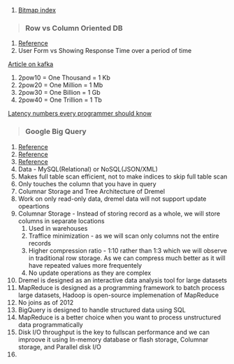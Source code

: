 1. [Bitmap index](https://en.wikipedia.org/wiki/Bitmap_index)

>### **Row vs Column Oriented DB**
1. [Reference](https://www.youtube.com/watch?v=uMkVi4SDLbM&t=29s)
2. User Form vs Showing Response Time over a period of time


[Article on kafka](https://techbeacon.com/app-dev-testing/what-apache-kafka-why-it-so-popular-should-you-use-it)


1. 2pow10 = One Thousand = 1 Kb
2. 2pow20 = One Million = 1 Mb
3. 2pow30 = One Billion = 1 Gb
4. 2pow40 = One Trillion = 1 Tb

[Latency numbers every programmer should know](https://github.com/donnemartin/system-design-primer#latency-numbers-every-programmer-should-know)

>### **Google Big Query**
1. [Reference](https://www.youtube.com/watch?v=EnHQqQUCYu4)
1. [Reference](https://cloud.google.com/files/BigQueryTechnicalWP.pdf)
1. [Reference](https://storage.googleapis.com/pub-tools-public-publication-data/pdf/36632.pdf)
1. Data - MySQL(Relational) or NoSQL(JSON/XML)
2. Makes full table scan efficient, not to make indices to skip full table scan
3. Only touches the column that you have in query
4. Columnar Storage and Tree Architecture of Dremel
5. Work on only read-only data, dremel data will not support update opeartions
6. Columnar Storage - Instead of storing record as a whole, we will store columns in separate locations
    1. Used in warehouses
    2. Traffice minimization - as we will scan only columns not the entire records
    3. Higher compression ratio - 1:10 rather than 1:3 which we will observe in traditional row storage. As we can compress much better as it will have repeated values more frequentely
    4. No update operations as they are complex
7. Dremel is designed as an interactive data analysis tool for large datasets
8. MapReduce is designed as a programming framework to batch process large datasets, Hadoop is open-source implemenation of MapReduce
9. No joins as of 2012
1. BigQuery is designed to handle structured data using SQL
1. MapReduce is a better choice when you want to process unstructured data programmatically
2. Disk I/O throughput is the key to fullscan performance and we can improove it using In-memory database or flash storage, Columnar storage, and Parallel disk I/O
3. 
